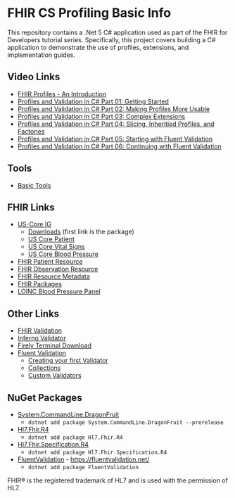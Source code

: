 # FHIR CS Profiling Basic Info

This repository contains a .Net 5 C# application used as part of the FHIR for Developers tutorial series.  Specifically,
this project covers building a C# application to demonstrate the use of profiles, extensions, and implementation guides.

## Video Links

* [FHIR Profiles - An Introduction](https://youtu.be/dFiMAGFPNv8)
* [Profiles and Validation in C# Part 01: Getting Started](https://youtu.be/yMV5-fEHdMA)
* [Profiles and Validation in C# Part 02: Making Profiles More Usable](https://youtu.be/zZG5Z_DxmBM)
* [Profiles and Validation in C# Part 03: Complex Extensions](https://youtu.be/tFlXDNCd318)
* [Profiles and Validation in C# Part 04: Slicing, Inheritied Profiles, and Factories](https://youtu.be/-E1TJOv1O98)
* [Profiles and Validation in C# Part 05: Starting with Fluent Validation](https://youtu.be/EpzzgQYFjIg)
* [Profiles and Validation in C# Part 06: Continuing with Fluent Validation](https://youtu.be/4Wszh6pWIkk)

## Tools

* [Basic Tools](https://github.com/GinoCanessa/FhirDevVideoNotes/tree/main/04-CS-Project-01#tools)

## FHIR Links

* [US-Core IG](http://hl7.org/fhir/us/core/)
  * [Downloads](http://hl7.org/fhir/us/core/downloads.html) (first link is the package)
  * [US Core Patient](http://hl7.org/fhir/us/core/StructureDefinition-us-core-patient.html)
  * [US Core Vital Signs](http://hl7.org/fhir/us/core/StructureDefinition-us-core-vital-signs.html)
  * [US Core Blood Pressure](http://hl7.org/fhir/us/core/StructureDefinition-us-core-blood-pressure.html)
* [FHIR Patient Resource](http://hl7.org/fhir/patient.html)
* [FHIR Observation Resource](https://www.hl7.org/fhir/observation.html)
* [FHIR Resource Metadata](http://hl7.org/fhir/resource.html#Meta)
* [FHIR Packages](http://packages.fhir.org)
* [LOINC Blood Pressure Panel](https://loinc.org/85354-9/)

## Other Links

* [FHIR Validation](http://hl7.org/fhir/validation.html)
* [Inferno Validator](https://inferno.healthit.gov/validator/)
* [Firely Terminal Download](https://simplifier.net/downloads/firely-terminal)
* [Fluent Validation](https://fluentvalidation.net/)
  * [Creating your first Validator](https://docs.fluentvalidation.net/en/latest/start.html)
  * [Collections](https://docs.fluentvalidation.net/en/latest/collections.html)
  * [Custom Validators](https://docs.fluentvalidation.net/en/latest/custom-validators.html)

## NuGet Packages

* [System.CommandLine.DragonFruit](https://www.nuget.org/packages/System.CommandLine.DragonFruit/)
  * `dotnet add package System.CommandLine.DragonFruit --prerelease`
* [Hl7.Fhir.R4](https://www.nuget.org/packages/Hl7.Fhir.R4/)
  * `dotnet add package Hl7.Fhir.R4`
* [Hl7.Fhir.Specification.R4](https://www.nuget.org/packages/Hl7.Fhir.Specification.R4/)
  * `dotnet add package Hl7.Fhir.Specification.R4`
* [FluentValidation](https://www.nuget.org/packages/FluentValidation) - https://fluentvalidation.net/
  * `dotnet add package FluentValidation`


FHIR&reg; is the registered trademark of HL7 and is used with the permission of HL7. 
